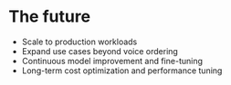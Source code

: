 # The future

- Scale to production workloads
- Expand use cases beyond voice ordering
- Continuous model improvement and fine-tuning
- Long-term cost optimization and performance tuning
